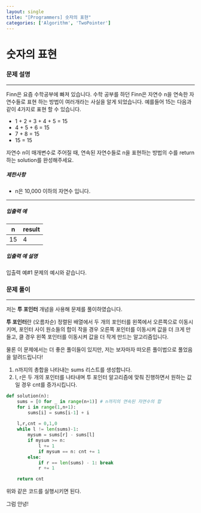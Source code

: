 ```yaml
---
layout: single
title: "[Programmers] 숫자의 표현"
categories: ['Algorithm', 'TwoPointer']
---
```


# 숫자의 표현

### 문제 설명

---

Finn은 요즘 수학공부에 빠져 있습니다. 수학 공부를 하던 Finn은 자연수 n을 연속한 자연수들로 표현 하는 방법이 여러개라는 사실을 알게 되었습니다. 예를들어 15는 다음과 같이 4가지로 표현 할 수 있습니다.

- 1 + 2 + 3 + 4 + 5 = 15
- 4 + 5 + 6 = 15
- 7 + 8 = 15
- 15 = 15

자연수 n이 매개변수로 주어질 때, 연속된 자연수들로 n을 표현하는 방법의 수를 return하는 solution를 완성해주세요.

##### 제한사항

- n은 10,000 이하의 자연수 입니다.

------

##### 입출력 예

| n    | result |
| ---- | ------ |
| 15   | 4      |

##### 입출력 예 설명

입출력 예#1
문제의 예시와 같습니다.



### 문제 풀이

---

저는 **투 포인터** 개념을 사용해 문제를 풀이하였습니다. 

**투 포인터**란 (오름차순) 정렬된 배열에서 두 개의 포인터를 왼쪽에서 오른쪽으로 이동시키며, 포인터 사이 원소들의 합이 작을 경우 오른쪽 포인터를 이동시켜 값을 더 크게 만들고, 클 경우 왼쪽 포인터를 이동시켜 값을 더 작게 만드는 알고리즘입니다. 

물론 이 문제에서는 더 좋은 풀이들이 있지만, 저는 보자마자 떠오른 풀이법으로 풀었음을 알려드립니다!

1. n까지의 총합을 나타내는 sums 리스트를 생성합니다. 
2. l, r은 두 개의 포인터를 나타내며 투 포인터 알고리즘에 맞춰 진행하면서 원하는 값일 경우 cnt를 증가시킵니다. 

```python
def solution(n):
    sums = [0 for _ in range(n+1)] # n까지의 연속된 자연수의 합
    for i in range(1,n+1):
        sums[i] = sums[i-1] + i
        
    l,r,cnt = 0,1,0
    while l != len(sums)-1:
        mysum = sums[r] - sums[l]
        if mysum >= n:
            l += 1
            if mysum == n: cnt += 1
        else:
            if r == len(sums) - 1: break
            r += 1

    return cnt
```

위와 같은 코드를 실행시키면 된다. 



그럼 안녕!
